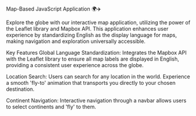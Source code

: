 Map-Based JavaScript Application 🌍✈️

Explore the globe with our interactive map application, utilizing the power of the Leaflet library and Mapbox API. This application enhances user experience by standardizing English as the display language for maps, making navigation and exploration universally accessible.

Key Features
Global Language Standardization: Integrates the Mapbox API with the Leaflet library to ensure all map labels are displayed in English, providing a consistent user experience across the globe.

Location Search: Users can search for any location in the world. Experience a smooth 'fly-to' animation that transports you directly to your chosen destination.

Continent Navigation: Interactive navigation through a navbar allows users to select continents and 'fly' to them.

